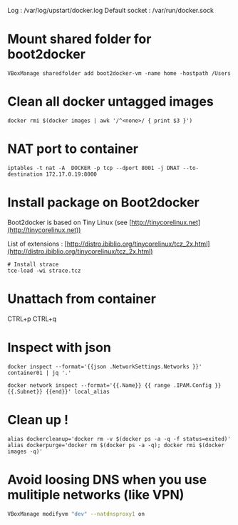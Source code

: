 
Log : /var/log/upstart/docker.log
Default socket : /var/run/docker.sock

# Mount shared folder for boot2docker

```
VBoxManage sharedfolder add boot2docker-vm -name home -hostpath /Users
```

# Clean all docker untagged images

```
docker rmi $(docker images | awk '/^<none>/ { print $3 }')
```

# NAT port to container

```
iptables -t nat -A  DOCKER -p tcp --dport 8001 -j DNAT --to-destination 172.17.0.19:8000
```

# Install package on Boot2docker

Boot2docker is based on Tiny Linux (see [http://tinycorelinux.net](http://tinycorelinux.net))

List of extensions : [http://distro.ibiblio.org/tinycorelinux/tcz_2x.html](http://distro.ibiblio.org/tinycorelinux/tcz_2x.html)

```
# Install strace
tce-load -wi strace.tcz
```
# Unattach from container

CTRL+p CTRL+q

# Inspect with json

```
docker inspect --format='{{json .NetworkSettings.Networks }}' container01 | jq '.'

docker network inspect --format='{{.Name}} {{ range .IPAM.Config }} {{.Subnet}} {{end}}' local_alias
```

# Clean up !

```
alias dockercleanup='docker rm -v $(docker ps -a -q -f status=exited)'
alias dockerpurge='docker rm $(docker ps -a -q); docker rmi $(docker images -q)'
```

# Avoid loosing DNS when you use mulitiple networks (like VPN)

```bash
VBoxManage modifyvm "dev" --natdnsproxy1 on
```

